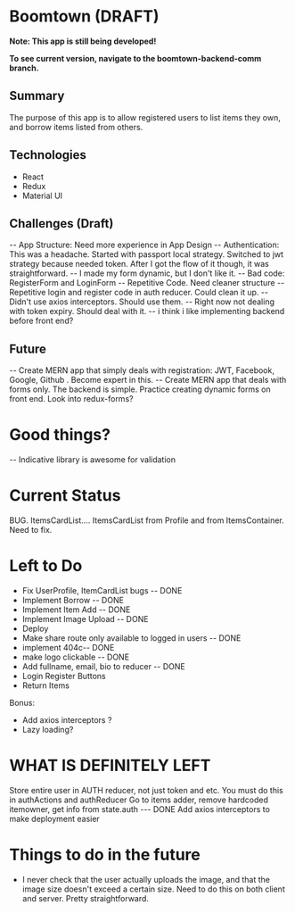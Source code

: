 # Boomtown (DRAFT)


**Note:  This app is still being developed!**

**To see current version, navigate to the boomtown-backend-comm branch.**

## Summary

The purpose of this app is to allow registered users to list items they own, and borrow items listed from others.

## Technologies

* React
* Redux
* Material UI

## Challenges (Draft)

-- App Structure: Need more experience in App Design
-- Authentication: This was a headache. Started with passport local strategy. Switched to jwt strategy because needed token. After I got the flow of it though, it was straightforward.
-- I made my form dynamic, but I don't like it.
-- Bad code: RegisterForm and LoginForm -- Repetitive Code. Need cleaner structure
-- Repetitive login and register code in auth reducer. Could clean it up.
-- Didn't use axios interceptors. Should use them.
-- Right now not dealing with token expiry. Should deal with it.
-- i think i like implementing backend before front end?

## Future

-- Create MERN app that simply deals with registration: JWT, Facebook, Google, Github . Become expert in this.
-- Create MERN app that deals with forms only. The backend is simple. Practice creating dynamic forms on front end. Look into redux-forms?

# Good things?

-- Indicative library is awesome for validation

# Current Status

BUG.
ItemsCardList.... ItemsCardList from Profile and from ItemsContainer.
Need to fix.

# Left to Do

* Fix UserProfile, ItemCardList bugs -- DONE
* Implement Borrow -- DONE
* Implement Item Add -- DONE
* Implement Image Upload -- DONE
* Deploy
* Make share route only available to logged in users -- DONE
* implement 404c-- DONE
* make logo clickable -- DONE
* Add fullname, email, bio to reducer -- DONE
* Login Register Buttons
* Return Items

Bonus:

* Add axios interceptors ?
* Lazy loading?

# WHAT IS DEFINITELY LEFT

Store entire user in AUTH reducer, not just token and etc. You must do this in authActions and authReducer
Go to items adder, remove hardcoded itemowner, get info from state.auth --- DONE
Add axios interceptors to make deployment easier


# Things to do in the future

* I never check that the user actually uploads the image, and that the image size doesn't exceed a certain size. Need to do this on both client and server. Pretty straightforward. 